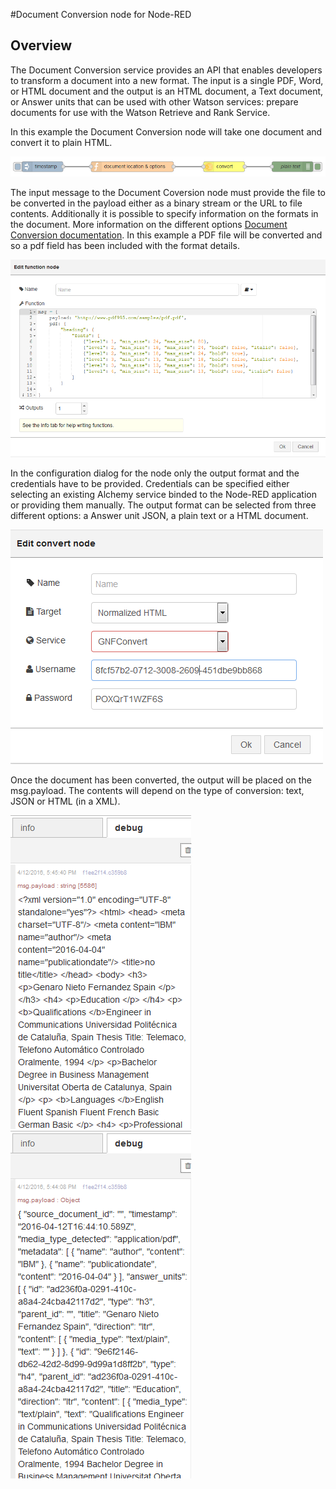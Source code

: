 #Document Conversion node for Node-RED
## Overview

The Document Conversion service provides an API that enables developers to transform a document into a new format. 
The input is a single PDF, Word, or HTML document and the output is an HTML document, a Text document, or Answer units 
that can be used with other Watson services: prepare documents for use with the Watson Retrieve and Rank Service.

In this example the Document Conversion node will take one document and convert it to plain HTML. 

![Conversion node](images/dc_overview.png)

The input message to the Document Coversion node must provide the file to be converted in the payload either as a binary stream or the URL to file contents. Additionally it is possible to specify information on the formats in the document. More information on the different options [Document Conversion documentation](https://www.ibm.com/smarterplanet/us/en/ibmwatson/developercloud/doc/document-conversion/customizing.shtml). In this example a PDF file will be converted and so a pdf field has been included with the format details.

![Input data](images/dc_dialog2.png)

In the configuration dialog for the node only the output format and the credentials have to be provided. Credentials can be specified either selecting an existing Alchemy service binded to the Node-RED application or providing them manually.
The output format can be selected from three different options: a Answer unit JSON, a plain text or a HTML document.

![Conversion node](images/dc_dialog1.png)

Once the document has been converted, the output will be placed on the msg.payload. The contents will depend on the type of conversion: text, JSON or HTML (in a XML).

![Conversion output](images/dc_output_html.png)![Conversion output](images/dc_output_json.png)
